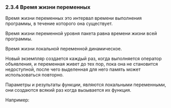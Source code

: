 ### 2.3.4 Время жизни переменных

Время жизни переменных это интервал времени выполнения программы,
в течение которого она существует.

Время жизни переменной уровня пакета равна времени жизни всей программы.

Время жизни локальной переменной динамическое.

Новый экземпляр создается каждый раз, когда выполняется оператор объявления,
и переменная живет до тех пор, пока она не становится недоступной,
после чего выделенная для него память может использоваться повторно.

Параметры и результаты функции, являются локальными переменными,
они создаются всякий раз когда вызывается их функция.

Например:

